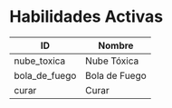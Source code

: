 # Habilidades Activas

| ID            | Nombre        |
|---------------|---------------|
| nube_toxica   | Nube Tóxica   |
| bola_de_fuego | Bola de Fuego |
| curar         | Curar         |